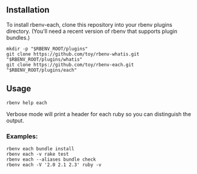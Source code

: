 ## Installation

To install rbenv-each, clone this repository into your rbenv plugins directory. (You'll need a recent version of rbenv that supports plugin bundles.)


```shell
mkdir -p "$RBENV_ROOT/plugins"
git clone https://github.com/toy/rbenv-whatis.git "$RBENV_ROOT/plugins/whatis"
git clone https://github.com/toy/rbenv-each.git "$RBENV_ROOT/plugins/each"
```

## Usage

```shell
rbenv help each
```

Verbose mode will print a header for each ruby so you can distinguish
the output.

### Examples:

```shell
rbenv each bundle install
rbenv each -v rake test
rbenv each --aliases bundle check
rbenv each -V '2.0 2.1 2.3' ruby -v
```
